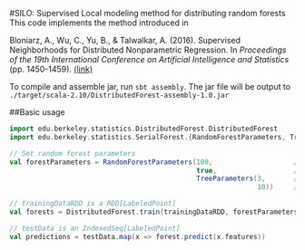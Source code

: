 #SILO: Supervised Local modeling method for distributing random forests
This code implements the method introduced in

Bloniarz, A., Wu, C., Yu, B., & Talwalkar, A. (2016). Supervised Neighborhoods for Distributed Nonparametric Regression. In *Proceedings of the 19th International Conference on Artificial Intelligence and Statistics* (pp. 1450-1459). [(link)](http://www.jmlr.org/proceedings/papers/v51/bloniarz16.pdf)

To compile and assemble jar, run `sbt assembly`. The jar file will be output to `./target/scala-2.10/DistributedForest-assembly-1.0.jar`

##Basic usage
```scala
import edu.berkeley.statistics.DistributedForest.DistributedForest
import edu.berkeley.statistics.SerialForest.{RandomForestParameters, TreeParameters}

// Set random forest parameters
val forestParameters = RandomForestParameters(100,                    // Number of trees
                                              true,                   // Resample with replacement?
                                              TreeParameters(3,       // mtry
                                                             10))     // max number of training points in leaf node

// trainingDataRDD is a RDD[LabeledPoint]
val forests = DistributedForest.train(trainingDataRDD, forestParameters)

// testData is an IndexedSeq[LabeledPoint]
val predictions = testData.map(x => forest.predict(x.features))
```


